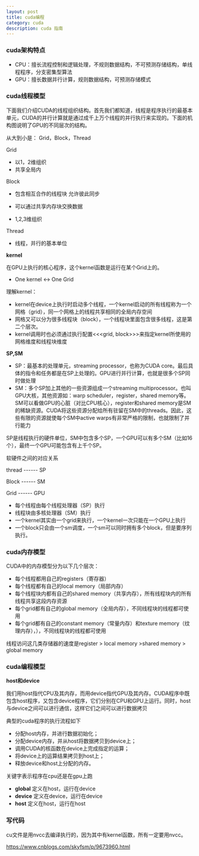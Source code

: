 ```yaml
---
layout: post
title: cuda编程
category: cuda
description: cuda 指南
---
```


### cuda架构特点

- CPU：擅长流程控制和逻辑处理，不规则数据结构，不可预测存储结构，单线程程序，分支密集型算法
- GPU：擅长数据并行计算，规则数据结构，可预测存储模式

### cuda线程模型

下面我们介绍CUDA的线程组织结构。首先我们都知道，线程是程序执行的最基本单元，CUDA的并行计算就是通过成千上万个线程的并行执行来实现的。下面的机构图说明了GPU的不同层次的结构。

从大到小是： Grid，Block，Thread

Grid

- 以1，2维组织
- 共享全局内

Block 

- 包含相互合作的线程块 允许彼此同步

- 可以通过共享内存块交换数据
- 1,2,3维组织

Thread
- 线程，并行的基本单位

**kernel**

在GPU上执行的核心程序，这个kernel函数是运行在某个Grid上的。
- One kernel <-> One Grid

理解kernel：
- kernel在device上执行时启动多个线程，一个kernel启动的所有线程称为一个网格（grid），同一个网格上的线程共享相同的全局内存空间
- 网格又可以分为很多线程块（block），一个线程块里面包含很多线程，这是第二个层次。
- kernel调用时也必须通过执行配置<<<grid, block>>>来指定kernel所使用的网格维度和线程块维度

**SP,SM**
- SP：最基本的处理单元，streaming processor，也称为CUDA core。最后具体的指令和任务都是在SP上处理的。GPU进行并行计算，也就是很多个SP同时做处理
- SM：多个SP加上其他的一些资源组成一个streaming multiprocessor。也叫GPU大核，其他资源如：warp scheduler，register，shared memory等。SM可以看做GPU的心脏（对比CPU核心），register和shared memory是SM的稀缺资源。CUDA将这些资源分配给所有驻留在SM中的threads。因此，这些有限的资源就使每个SM中active warps有非常严格的限制，也就限制了并行能力

SP是线程执行的硬件单位，SM中包含多个SP，一个GPU可以有多个SM（比如16个），最终一个GPU可能包含有上千个SP。

软硬件之间的对应关系

thread ------  SP

Block  ------  SM

Grid   ------  GPU

- 每个线程由每个线程处理器（SP）执行
- 线程块由多核处理器（SM）执行
- 一个kernel其实由一个grid来执行，一个kernel一次只能在一个GPU上执行
- 一个block只会由一个sm调度，一个sm可以同时拥有多个block，但是要序列执行。

### cuda内存模型

CUDA中的内存模型分为以下几个层次：

- 每个线程都用自己的registers（寄存器）
- 每个线程都有自己的local memory（局部内存）
- 每个线程块内都有自己的shared memory（共享内存），所有线程块内的所有线程共享这段内存资源
- 每个grid都有自己的global memory（全局内存），不同线程块的线程都可使用
- 每个grid都有自己的constant memory（常量内存）和texture memory（纹理内存），），不同线程块的线程都可使用

线程访问这几类存储器的速度是register > local memory >shared memory > global memory

### cuda编程模型

**host和device**

我们用host指代CPU及其内存，而用device指代GPU及其内存。CUDA程序中既包含host程序，又包含device程序，它们分别在CPU和GPU上运行。同时，host与device之间可以进行通信，这样它们之间可以进行数据拷贝

典型的cuda程序的执行流程如下

- 分配host内存，并进行数据初始化；
- 分配device内存，并从host将数据拷贝到device上；
- 调用CUDA的核函数在device上完成指定的运算；
- 将device上的运算结果拷贝到host上；
- 释放device和host上分配的内存。

关键字表示程序在cpu还是在gpu上跑
- __global__ 定义在host，运行在device
- __device__ 定义在device，运行在device
- __host__  定义在host，运行在host

### 写代码

cu文件是用nvcc去编译执行的，因为其中有kernel函数，所有一定要用nvcc。


https://www.cnblogs.com/skyfsm/p/9673960.html